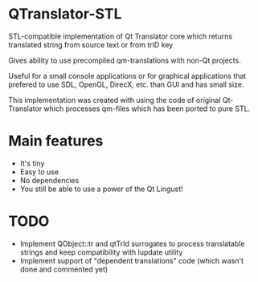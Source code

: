 # QTranslator-STL
STL-compatible implementation of Qt Translator core which returns translated string from source text or from trID key

Gives ability to use precompiled qm-translations with non-Qt projects.

Useful for a small console applications or for graphical applications that prefered to use SDL, OpenGL, DirecX, etc. than GUI and has small size.

This implementation was created with using the code of original Qt-Translator which processes qm-files which has been ported to pure STL.

# Main features
* It's tiny
* Easy to use
* No dependencies
* You still be able to use a power of the Qt Lingust!

# TODO
* Implement QObject::tr and qtTrId surrogates to process translatable strings and keep compatibility with lupdate utility
* Implement support of "dependent translations" code (which wasn't done and commented yet)

